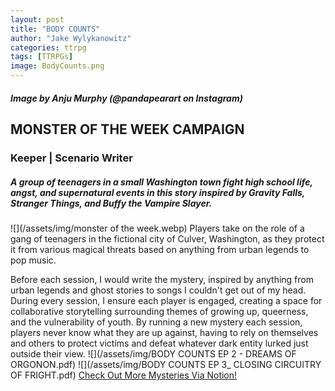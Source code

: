```yaml
---
layout: post
title: "BODY COUNTS"
author: "Jake Wylykanowitz"
categories: ttrpg
tags: [TTRPGs]
image: BodyCounts.png
---
```

##### Image by Anju Murphy (@pandapearart on Instagram)
## MONSTER OF THE WEEK CAMPAIGN
### Keeper | Scenario Writer
##### A group of teenagers in a small Washington town fight high school life, angst, and supernatural events in this story inspired by Gravity Falls, Stranger Things, and Buffy the Vampire Slayer.
![](/assets/img/monster of the week.webp)
Players take on the role of a gang of teenagers in the fictional city of Culver, Washington, as they protect it from various magical threats based on anything from urban legends to pop music. 

Before each session, I would write the mystery, inspired by anything from urban legends and ghost stories to songs I couldn't get out of my head. During every session,
I ensure each player is engaged, creating a space for collaborative storytelling surrounding themes of growing up, queerness, and the vulnerability of youth.
By running a new mystery each session, players never know what they are up against, having to rely on themselves and others to protect victims and 
defeat whatever dark entity lurked just outside their view.
![](/assets/img/BODY COUNTS EP 2 - DREAMS OF ORGONON.pdf)
![](/assets/img/BODY COUNTS EP 3_ CLOSING CIRCUITRY OF FRIGHT.pdf)
<a href = "https://lively-buckaroo-fa6.notion.site/BODY-COUNTS-f19123071d91449a8d935689dd6f7f76?pvs=4">Check Out More Mysteries Via Notion!</a>
